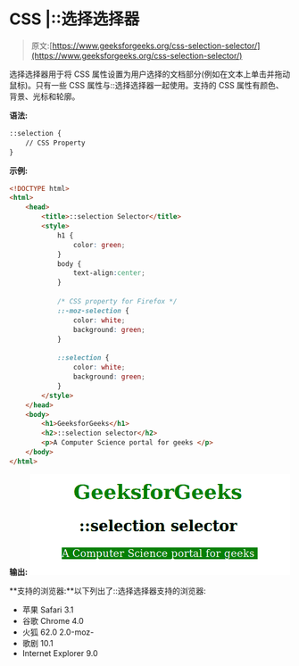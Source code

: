 # CSS |::选择选择器

> 原文:[https://www.geeksforgeeks.org/css-selection-selector/](https://www.geeksforgeeks.org/css-selection-selector/)

选择选择器用于将 CSS 属性设置为用户选择的文档部分(例如在文本上单击并拖动鼠标)。只有一些 CSS 属性与::选择选择器一起使用。支持的 CSS 属性有颜色、背景、光标和轮廓。

**语法:**

```html
::selection {
    // CSS Property
}

```

**示例:**

```html
<!DOCTYPE html>
<html>
    <head>
        <title>::selection Selector</title>
        <style>
            h1 {
                color: green;
            }
            body {
                text-align:center;
            }

            /* CSS property for Firefox */
            ::-moz-selection { 
                color: white;
                background: green;
            }

            ::selection {
                color: white;
                background: green;
            }
        </style>
    </head>
    <body>
        <h1>GeeksforGeeks</h1>
        <h2>::selection selector</h2>
        <p>A Computer Science portal for geeks </p>
    </body>
</html>                    
```

**输出:**
![selection](img/f17940da0f6f1ba69571876de6ecc50b.png)

**支持的浏览器:**以下列出了::选择选择器支持的浏览器:

*   苹果 Safari 3.1
*   谷歌 Chrome 4.0
*   火狐 62.0 2.0-moz-
*   歌剧 10.1
*   Internet Explorer 9.0